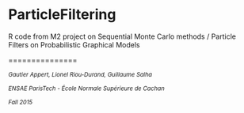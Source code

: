 # ParticleFiltering

R code from M2 project on Sequential Monte Carlo methods / Particle Filters on Probabilistic Graphical Models


===============

<sup>*Gautier Appert, Lionel Riou-Durand, Guillaume Salha*

<sup>*ENSAE ParisTech - École Normale Supérieure de Cachan*

<sup>*Fall 2015*
